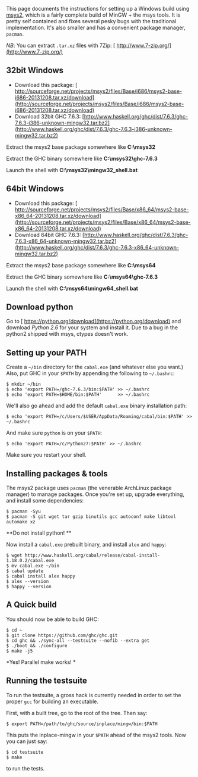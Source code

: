 
This page documents the instructions for setting up a Windows build using [ msys2](http://sourceforge.net/projects/msys2/files/Alpha-versions/), which is a fairly complete build of MinGW + the msys tools. It is pretty self contained and fixes several pesky bugs with the traditional implementation. It's also smaller and has a convenient package manager, `pacman`.

*NB*: You can extract `.tar.xz` files with 7Zip: [ http://www.7-zip.org/](http://www.7-zip.org/)

## 32bit Windows

- Download this package: [ http://sourceforge.net/projects/msys2/files/Base/i686/msys2-base-i686-20131208.tar.xz/download](http://sourceforge.net/projects/msys2/files/Base/i686/msys2-base-i686-20131208.tar.xz/download)
- Download 32bit GHC 7.6.3: [http://www.haskell.org/ghc/dist/7.6.3/ghc-7.6.3-i386-unknown-mingw32.tar.bz2](http://www.haskell.org/ghc/dist/7.6.3/ghc-7.6.3-i386-unknown-mingw32.tar.bz2)


Extract the msys2 base package somewhere like **C:\\msys32**


Extract the GHC binary somewhere like **C:\\msys32\\ghc-7.6.3**


Launch the shell with **C:\\msys32\\mingw32_shell.bat**

## 64bit Windows

- Download this package: [ http://sourceforge.net/projects/msys2/files/Base/x86_64/msys2-base-x86_64-20131208.tar.xz/download](http://sourceforge.net/projects/msys2/files/Base/x86_64/msys2-base-x86_64-20131208.tar.xz/download)
- Download 64bit GHC 7.6.3: [http://www.haskell.org/ghc/dist/7.6.3/ghc-7.6.3-x86_64-unknown-mingw32.tar.bz2](http://www.haskell.org/ghc/dist/7.6.3/ghc-7.6.3-x86_64-unknown-mingw32.tar.bz2)


Extract the msys2 base package somewhere like **C:\\msys64**


Extract the GHC binary somewhere like **C:\\msys64\\ghc-7.6.3**


Launch the shell with **C:\\msys64\\mingw64_shell.bat**

## Download python


Go to [ https://python.org/download](https://python.org/download) and download *Python 2.6* for your system and install it. Due to a bug in the python2 shipped with msys, ctypes doesn't work.

## Setting up your PATH


Create a `~/bin` directory for the `cabal.exe` (and whatever else you want.) Also, put GHC in your `$PATH` by appending the following to `~/.bashrc`:

```wiki
$ mkdir ~/bin
$ echo 'export PATH=/ghc-7.6.3/bin:$PATH' >> ~/.bashrc
$ echo 'export PATH=$HOME/bin:$PATH'      >> ~/.bashrc
```


We'll also go ahead and add the default `cabal.exe` binary installation path:

```wiki
$ echo 'export PATH=/c/Users/$USER/AppData/Roaming/cabal/bin:$PATH' >> ~/.bashrc
```


And make sure `python` is on your `$PATH`:

```wiki
$ echo 'export PATH=/c/Python27:$PATH' >> ~/.bashrc
```


Make sure you restart your shell.

## Installing packages & tools


The msys2 package uses `pacman` (the venerable ArchLinux package manager) to manage packages. Once you're set up, upgrade everything, and install some dependencies:

```wiki
$ pacman -Syu
$ pacman -S git wget tar gzip binutils gcc autoconf make libtool automake xz
```

**Do not install python!
**


Now install a `cabal.exe` prebuilt binary, and install `alex` and `happy`:

```wiki
$ wget http://www.haskell.org/cabal/release/cabal-install-1.18.0.2/cabal.exe
$ mv cabal.exe ~/bin
$ cabal update
$ cabal install alex happy
$ alex --version
$ happy --version
```

## A Quick build


You should now be able to build GHC:

```wiki
$ cd ~
$ git clone https://github.com/ghc/ghc.git
$ cd ghc && ./sync-all --testsuite --nofib --extra get
$ ./boot && ./configure
$ make -j5
```

*Yes! Parallel make works!
*

## Running the testsuite


To run the testsuite, a gross hack is currently needed in order to set the proper `gcc` for building an executable.


First, with a built tree, go to the root of the tree. Then say:

```wiki
$ export PATH=/path/to/ghc/source/inplace/mingw/bin:$PATH
```


This puts the inplace-mingw in your `$PATH` ahead of the msys2 tools. Now you can just say:

```wiki
$ cd testsuite
$ make
```


to run the tests.
